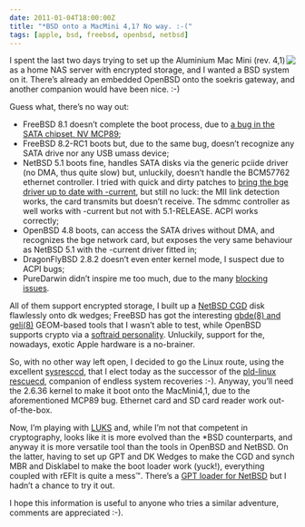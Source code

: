 ```yaml
---
date: 2011-01-04T18:00:00Z
title: "*BSD onto a MacMini 4,1? No way. :-("
tags: [apple, bsd, freebsd, openbsd, netbsd]
---
```


<img src="/posts/2011-01-04-bsd-onto-a-macmini-4-1-no-way/mini-daemon.png" style="float: right" />

<p>I spent the last two days trying to set up the Aluminium Mac Mini (rev. 4,1)
as a home <span class="caps">NAS</span> server with encrypted storage, and I
wanted a <span class="caps">BSD</span> system on it. There&#8217;s already an
embedded OpenBSD onto the soekris gateway, and another companion would have
been nice. :-)</p>

<p>Guess what, there&#8217;s no way out:</p>

<ul> <li>FreeBSD 8.1 doesn&#8217;t complete the boot process, due to <a
href="http://wiki.freebsd.org/AppleMacbook">a bug in the <span
class="caps">SATA</span> chipset, <span class="caps">NV MCP89</span></a>;</li>
<li>FreeBSD 8.2-RC1 boots but, due to the same bug, doesn&#8217;t recognize any
<span class="caps">SATA</span> drive nor any <span class="caps">USB</span>
umass device;</li> <li>NetBSD 5.1 boots fine, handles <span
class="caps">SATA</span> disks via the generic pciide driver (no <span
class="caps">DMA</span>, thus quite slow) but, unluckily, doesn&#8217;t handle
the <span class="caps">BCM57762</span> ethernet controller. I tried with quick
and dirty patches to <a
href="http://code.bsd64.org/cvsweb/netbsd/src/sys/dev/pci/if_bge.c">bring the
bge driver up to date with -current</a>, but still no luck: the <span
class="caps">MII</span> link detection works, the card transmits but
doesn&#8217;t receive. The sdmmc controller as well works with -current but not
with 5.1-RELEASE. <span class="caps">ACPI</span> works correctly;</li>
<li>OpenBSD 4.8 boots, can access the <span class="caps">SATA</span> drives
without <span class="caps">DMA</span>, and recognizes the bge network card, but
exposes the very same behaviour as NetBSD 5.1 with the -current driver fitted
in;</li> <li>DragonFlyBSD 2.8.2 doesn&#8217;t even enter kernel mode, I suspect
due to <span class="caps">ACPI</span> bugs;</li> <li>PureDarwin didn&#8217;t
inspire me too much, due to the many <a
href="http://www.puredarwin.org/blockers">blocking issues</a>.</li> </ul>

<p>All of them support encrypted storage, I built up a <a
href="http://netbsd.gw.com/cgi-bin/man-cgi?cgd+4+NetBSD-5.0">NetBSD <span
class="caps">CGD</span></a> disk flawlessly onto dk wedges; FreeBSD has got the
interesting <a
href="http://www.freebsd.org/doc/handbook/disks-encrypting.html">gbde(8) and
geli(8)</a> GEOM-based tools that I wasn&#8217;t able to test, while OpenBSD
supports crypto via a <a
href="http://www.openbsd.org/cgi-bin/man.cgi?query=softraid&amp;sektion=4">softraid
personality</a>. Unluckily, support for the, nowadays, exotic Apple hardware is
a no-brainer.</p>

<p>So, with no other way left open, I decided to go the Linux route, using the
excellent <a href="http://sysresccd.org/">sysresccd</a>, that I elect today as
the successor of the <a href="http://rescuecd.pld-linux.org/">pld-linux
rescuecd</a>, companion of endless system recoveries :-). Anyway, you&#8217;ll
need the 2.6.36 kernel to make it boot onto the MacMini4,1, due to the
aforementioned <span class="caps">MCP89</span> bug. Ethernet card and SD card
reader work out-of-the-box.</p>

<p>Now, I&#8217;m playing with <a
href="http://code.google.com/p/cryptsetup/wiki/FrequentlyAskedQuestions"><span
class="caps">LUKS</span></a> and, while I&#8217;m not that competent in
cryptography, looks like it is more evolved than the *BSD counterparts, and
anyway it is more versatile tool than the tools in OpenBSD and NetBSD. On the
latter, having to set up <span class="caps">GPT</span> and DK Wedges to make
the <span class="caps">CGD</span> and synch <span class="caps">MBR</span> and
Disklabel to make the boot loader work (yuck!), everything coupled with rEFIt
is quite a mess&#8482;. There&#8217;s a <a
href="http://www.netbsd.org/~mishka/gptboot/howto.html"><span
class="caps">GPT</span> loader for NetBSD</a> but I hadn&#8217;t a chance to
try it out.</p>

<p>I hope this information is useful to anyone who tries a similar adventure,
comments are appreciated :-).</p>

